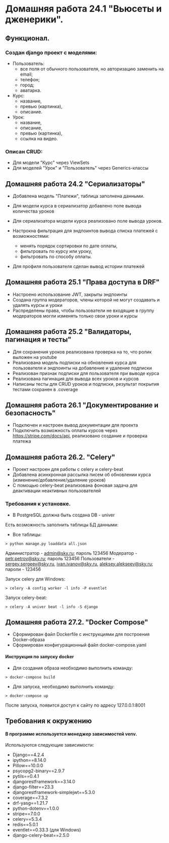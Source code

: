 # Домашняя работа 24.1 "Вьюсеты и дженерики".

## Функционал.
### Создан django проект с моделями:
   - Пользователь:
        - все поля от обычного пользователя, но авторизацию заменить на email;
        - телефон;
        - город;
        - аватарка.
   - Курс:
        - название,
        - превью (картинка),
        - описание.
   - Урок:
        - название,
        - описание,
        - превью (картинка),
        - ссылка на видео.

### Описан CRUD:
    
   - Для модели "Курс" через ViewSets
   - Для моделей "Урок" и "Пользователь" через Generics-классы

## Домашняя работа 24.2 "Сериализаторы"

- Добавлена модель "Платежи", таблица заполнена данными.
- Для модели курса в сериализатор добавлено поле вывода количества уроков
- Для сериализатора модели курса реализовано поле вывода уроков.
- Настрокна фильтрация для эндпоинтов вывода списка платежей с возможностями:

     - менять порядок сортировки по дате оплаты,
     - фильтровать по курсу или уроку,
     - фильтровать по способу оплаты.
- Для профиля пользователя сделан вывод истории платежей

## Домашняя работа 25.1 "Права доступа в DRF"
- Настроено использование JWT, закрыты эндпоинты
- Создана группа модераторов, члены которой не могут создавать и удалять курсы и уроки
- Распределены права, чтобы пользователи не входящие в группу модераторов могли изменять только свои уроки и курсы

## Домашняя работа 25.2 "Валидаторы, пагинация и тесты"
- Для сохранения уроков реализована проверка на то, что ролик выложен на youtube
- Реализована модель подписки на обновления курса для пользователя и эндпоинты на добавление и удаление подписки
- Реализован признак подписки для пользователя при выводе курса
- Реализована пагинация для вывода всех уроков и курсов
- Написаны тесты для CRUD уроков и подписки, результат покрытия тестами сохранен в .coverage

## Домашняя работа 26.1 "Документирование и безопасность"
- Подключен и настроен вывод документации для проекта
- Подключить возможность оплаты курсов через https://stripe.com/docs/api, реализовано создание и проверка платежа

## Домашняя работа 26.2. "Celery"
- Проект настроен для работы с celery и celery-beat
- Добавлена асинхронная рассылка писем об обновлении курса (изменение/добавление/удаление уроков)
- С помощью celery-beat реализована фоновая задача для деактивации неактивных пользователей

### Требования к установке.
- В PostgreSQL должна быть создана DB - univer

Есть возможность заполнить таблицы БД данными:
- Все таблицы:
```
> python manage.py loaddata all.json
```
Администратор - admin@sky.ru; пароль 123456
Модератор - petr.petrov@sky.ru; пароль 123456
Пользователи - sergey.sergeev@sky.ru, ivan.ivanov@sky.ru, aleksey.alekseev@sky.ru; пароли - 123456

Запуск celery для Windows:
```
> celery -A config worker -l info -P eventlet
```
Запуск celery-beat:
```
> celery -A univer beat -l info -S django
```

## Домашняя работа 27.2. "Docker Compose"
- Сформирован файл Dockerfile с инструкциями для построения Docker-образа
- Сформирован конфигурационный файл docker-compose.yaml

#### Инструкция по запуску docker
- Для создания образа необходимо выполнить команду:
```
> docker-compose build
```
- Для запуска, необходимо выполнить команду:
```
> docker-compose up
```
После запуска, появится доступ к сайту по адресу 127.0.0.1:8001

## Требования к окружению

#### В программе используется менеджер зависимостей venv.
Используются следующие зависимости:

- Django==4.2.4
- ipython==8.14.0
- Pillow==10.0.0
- psycopg2-binary==2.9.7
- pytils==0.4.1
- djangorestframework==3.14.0
- django-filter==23.3
- djangorestframework-simplejwt==5.3.0
- coverage==7.3.2
- drf-yasg==1.21.7
- python-dotenv==1.0.0
- stripe==7.0.0
- celery==5.3.4
- redis==5.0.1
- eventlet==0.33.3 (для Windows)
- django-celery-beat==2.5.0
